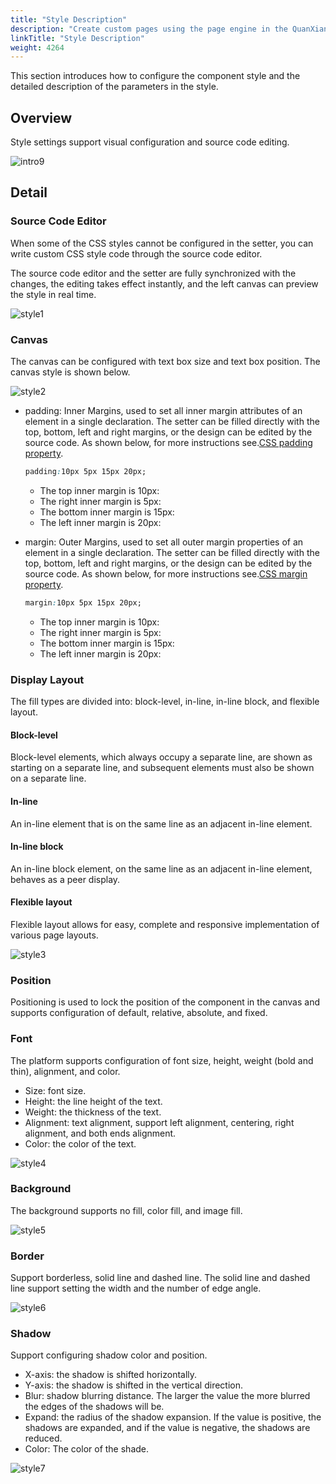 ```yaml
---
title: "Style Description"
description: "Create custom pages using the page engine in the QuanXiang Cloud low-code platform"
linkTitle: "Style Description"
weight: 4264
---
```


This section introduces how to configure the component style and the detailed description of the parameters in the style.

## Overview

Style settings support visual configuration and source code editing.

![intro9](/images/manual/custom/page_design/intro9.png)

## Detail

### Source Code Editor

When some of the CSS styles cannot be configured in the setter, you can write custom CSS style code through the source code editor.

The source code editor and the setter are fully synchronized with the changes, the editing takes effect instantly, and the left canvas can preview the style in real time.

![style1](/images/manual/custom/page_design/style1.png)

### Canvas

The canvas can be configured with text box size and text box position. The canvas style is shown below.

![style2](/images/manual/custom/page_design/style2.png)

- padding: Inner Margins, used to set all inner margin attributes of an element in a single declaration. The setter can be filled directly with the top, bottom, left and right margins, or the design can be edited by the source code. As shown below, for more instructions see.[CSS padding property](https://www.w3school.com.cn/cssref/pr_padding.asp).

  ```css
  padding:10px 5px 15px 20px;
  ```

  - The top inner margin is 10px:
  - The right inner margin is 5px:
  - The bottom inner margin is 15px:
  - The left inner margin is 20px:

- margin: Outer Margins, used to set all outer margin properties of an element in a single declaration. The setter can be filled directly with the top, bottom, left and right margins, or the design can be edited by the source code. As shown below, for more instructions see.[CSS margin property](https://www.w3school.com.cn/cssref/pr_margin.asp).

  ```css
  margin:10px 5px 15px 20px;
  ```

  - The top inner margin is 10px:
  - The right inner margin is 5px:
  - The bottom inner margin is 15px:
  - The left inner margin is 20px:

### Display Layout

The fill types are divided into: block-level, in-line, in-line block, and flexible layout.

#### Block-level

Block-level elements, which always occupy a separate line, are shown as starting on a separate line, and subsequent elements must also be shown on a separate line.

#### In-line

An in-line element that is on the same line as an adjacent in-line element.

#### In-line block

An in-line block element, on the same line as an adjacent in-line element, behaves as a peer display.

#### Flexible layout

Flexible layout allows for easy, complete and responsive implementation of various page layouts.

![style3](/images/manual/custom/page_design/style3.png)

### Position

Positioning is used to lock the position of the component in the canvas and supports configuration of default, relative, absolute, and fixed.

### Font

The platform supports configuration of font size, height, weight (bold and thin), alignment, and color.

- Size: font size.
- Height: the line height of the text.
- Weight: the thickness of the text.
- Alignment: text alignment, support left alignment, centering, right alignment, and both ends alignment.
- Color: the color of the text.

![style4](/images/manual/custom/page_design/style4.png)

### Background

The background supports no fill, color fill, and image fill.

![style5](/images/manual/custom/page_design/style5.png)

### Border

Support borderless, solid line and dashed line. The solid line and dashed line support setting the width and the number of edge angle.

![style6](/images/manual/custom/page_design/style6.png)

### Shadow

Support configuring shadow color and position.

- X-axis: the shadow is shifted horizontally.
- Y-axis: the shadow is shifted in the vertical direction.
- Blur: shadow blurring distance. The larger the value the more blurred the edges of the shadows will be.
- Expand: the radius of the shadow expansion. If the value is positive, the shadows are expanded, and if the value is negative, the shadows are reduced.
- Color: The color of the shade.

![style7](/images/manual/custom/page_design/style7.png)

